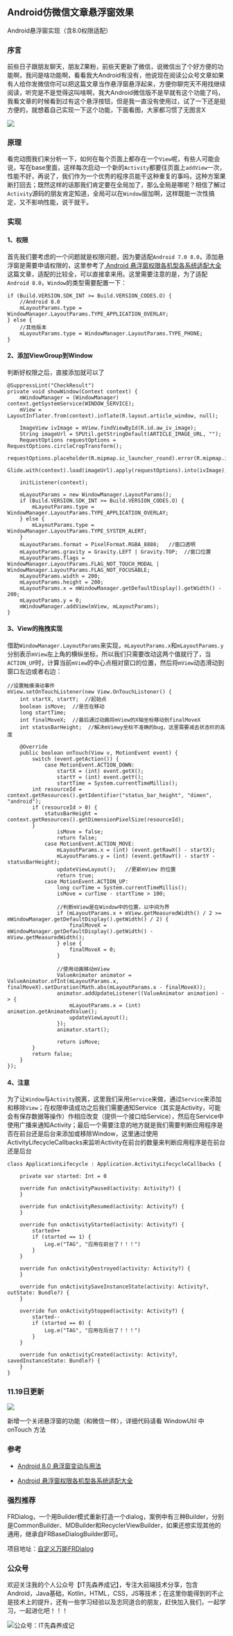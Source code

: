 ## Android仿微信文章悬浮窗效果
Android悬浮窗实现（含8.0权限适配）

### 序言

前些日子跟朋友聊天，朋友Z果粉，前些天更新了微信，说微信出了个好方便的功能啊，我问是啥功能啊，看看我大Android有没有，他说现在阅读公众号文章如果有人给你发微信你可以把这篇文章当作悬浮窗悬浮起来，方便你聊完天不用找继续阅读，听完是不是觉得这叫啥啊，我大Android微信版不是早就有这个功能了吗，我看文章的时候看到过有这个悬浮按钮，但是我一直没有使用过，试了一下还是挺方便的，就想着自己实现一下这个功能，下面看图，大家都习惯了无图言X

![](http://ooaap25kv.bkt.clouddn.com/18-10-9/44021423.jpg)

### 原理

看完动图我们来分析一下，如何在每个页面上都存在一个`View`呢，有些人可能会说，写在base里面，这样每次启动一个新的`Activity`都要往页面上`addView`一次，性能不好，再说了，我们作为一个优秀的程序员能干这种重复的事吗，这种方案果断打回去；既然这样的话那我们肯定要在全局加了，那么全局是哪呢？相信了解过`Activity`源码的朋友肯定知道，全局可以在`Window`层加啊，这样既能一次性搞定，又不影响性能，说干就干。

### 实现

#### 1、权限

首先我们要考虑的一个问题就是权限问题，因为要适配`Android 7.0 8.0`，添加悬浮窗是需要申请权限的，这里参考了[
Android 悬浮窗权限各机型各系统适配大全](https://blog.csdn.net/self_study/article/details/52859790)这篇文章，适配的比较全，可以直接拿来用。这里需要注意的是，为了适配`Android 8.0`，`Window`的类型需要配置一下：

```
if (Build.VERSION.SDK_INT >= Build.VERSION_CODES.O) {
	//Android 8.0
	mLayoutParams.type = WindowManager.LayoutParams.TYPE_APPLICATION_OVERLAY;
} else {
	//其他版本
	mLayoutParams.type = WindowManager.LayoutParams.TYPE_PHONE;
}
```

#### 2、添加ViewGroup到Window

判断好权限之后，直接添加就可以了

```
@SuppressLint("CheckResult")
private void showWindow(Context context) {
    mWindowManager = (WindowManager) context.getSystemService(WINDOW_SERVICE);
    mView = LayoutInflater.from(context).inflate(R.layout.article_window, null);

    ImageView ivImage = mView.findViewById(R.id.aw_iv_image);
    String imageUrl = SPUtil.getStringDefault(ARTICLE_IMAGE_URL, "");
    RequestOptions requestOptions = RequestOptions.circleCropTransform();
    requestOptions.placeholder(R.mipmap.ic_launcher_round).error(R.mipmap.ic_launcher_round);
    Glide.with(context).load(imageUrl).apply(requestOptions).into(ivImage);

    initListener(context);

    mLayoutParams = new WindowManager.LayoutParams();
    if (Build.VERSION.SDK_INT >= Build.VERSION_CODES.O) {
        mLayoutParams.type = WindowManager.LayoutParams.TYPE_APPLICATION_OVERLAY;
    } else {
        mLayoutParams.type = WindowManager.LayoutParams.TYPE_SYSTEM_ALERT;
    }
    mLayoutParams.format = PixelFormat.RGBA_8888;   //窗口透明
    mLayoutParams.gravity = Gravity.LEFT | Gravity.TOP;  //窗口位置
    mLayoutParams.flags = WindowManager.LayoutParams.FLAG_NOT_TOUCH_MODAL | WindowManager.LayoutParams.FLAG_NOT_FOCUSABLE;
    mLayoutParams.width = 200;
    mLayoutParams.height = 200;
    mLayoutParams.x = mWindowManager.getDefaultDisplay().getWidth() - 200;
    mLayoutParams.y = 0;
    mWindowManager.addView(mView, mLayoutParams);
}
```

#### 3、View的拖拽实现

借助`WindowManager.LayoutParams`来实现，`mLayoutParams.x`和`mLayoutParams.y`分别表示`mView`左上角的横纵坐标，所以我们只需要改动这两个值就行了，当`ACTION_UP`时，计算当前`mView`的中心点相对窗口的位置，然后将`mView`动态滑动到窗口左边或者右边：

```
//设置触摸滑动事件
mView.setOnTouchListener(new View.OnTouchListener() {
    int startX, startY;  //起始点
    boolean isMove;  //是否在移动
    long startTime;
    int finalMoveX;  //最后通过动画将mView的X轴坐标移动到finalMoveX
    int statusBarHeight;  //解决mViewy坐标不准确的bug，这里需要减去状态栏的高度

    @Override
    public boolean onTouch(View v, MotionEvent event) {
        switch (event.getAction()) {
            case MotionEvent.ACTION_DOWN:
                startX = (int) event.getX();
                startY = (int) event.getY();
                startTime = System.currentTimeMillis();
		int resourceId = context.getResources().getIdentifier("status_bar_height", "dimen", "android");
		if (resourceId > 0) {
			statusBarHeight = context.getResources().getDimensionPixelSize(resourceId);
		}
                isMove = false;
                return false;
            case MotionEvent.ACTION_MOVE:
                mLayoutParams.x = (int) (event.getRawX() - startX);
                mLayoutParams.y = (int) (event.getRawY() - startY - statusBarHeight);
                updateViewLayout();   //更新mView 的位置
                return true;
            case MotionEvent.ACTION_UP:
                long curTime = System.currentTimeMillis();
                isMove = curTime - startTime > 100;
                
                //判断mView是在Window中的位置，以中间为界
                if (mLayoutParams.x + mView.getMeasuredWidth() / 2 >= mWindowManager.getDefaultDisplay().getWidth() / 2) {
                    finalMoveX = mWindowManager.getDefaultDisplay().getWidth() - mView.getMeasuredWidth();
                } else {
                    finalMoveX = 0;
                }
                
                //使用动画移动mView
                ValueAnimator animator = ValueAnimator.ofInt(mLayoutParams.x, finalMoveX).setDuration(Math.abs(mLayoutParams.x - finalMoveX));
                animator.addUpdateListener((ValueAnimator animation) -> {
                    mLayoutParams.x = (int) animation.getAnimatedValue();
                    updateViewLayout();
                });
                animator.start();

                return isMove;
        }
        return false;
    }
});
```

#### 4、注意

为了让`Window`与`Activity`脱离，这里我们采用`Service`来做，通过`Service`来添加和移除`View`；在权限申请成功之后我们需要通知Service（其实是Activity，可能会有保存数据等操作）作相应改变（提供一个接口给Service），然后在Service中使用广播来通知Activity；最后一个需要注意的地方就是我们需要判断应用程序是否在前台还是后台来添加或移除Window，这里通过使用ActivityLifecycleCallbacks来监听Activity在前台的数量来判断应用程序是在前台还是后台

```
class ApplicationLifecycle : Application.ActivityLifecycleCallbacks {

    private var started: Int = 0

    override fun onActivityPaused(activity: Activity?) {
    }

    override fun onActivityResumed(activity: Activity?) {
    }

    override fun onActivityStarted(activity: Activity?) {
        started++
        if (started == 1) {
            Log.e("TAG", "应用在前台了！！！")
        }
    }

    override fun onActivityDestroyed(activity: Activity?) {
    }

    override fun onActivitySaveInstanceState(activity: Activity?, outState: Bundle?) {
    }

    override fun onActivityStopped(activity: Activity?) {
        started--
        if (started == 0) {
            Log.e("TAG", "应用在后台了！！！")
        }
    }

    override fun onActivityCreated(activity: Activity?, savedInstanceState: Bundle?) {
    }
}

```

### 11.19日更新

![](https://ws1.sinaimg.cn/large/005MjwGuly1fxdgim9sbeg309j0hh49m.jpg)

新增一个关闭悬浮窗的功能（和微信一样），详细代码请看 WindowUtil 中 onTouch 方法

### 参考

- [Android 8.0 悬浮窗变动与用法](https://blog.csdn.net/mai763727999/article/details/78983375/)

- [
Android 悬浮窗权限各机型各系统适配大全](https://blog.csdn.net/self_study/article/details/52859790)


### 强烈推荐

FRDialog，一个用Builder模式重新打造一个dialog，案例中有三种Builder，分别是CommonBuilder、MDBuilder和RecyclerViewBuilder，如果还想实现其他的通用，继承自FRBaseDialogBuilder即可。

项目地址：[自定义万能FRDialog](https://github.com/AndroidFriendsGroup/FRDialog)

### 公众号

欢迎关注我的个人公众号【IT先森养成记】，专注大前端技术分享，包含Android，Java基础，Kotlin，HTML，CSS，JS等技术；在这里你能得到的不止是技术上的提升，还有一些学习经验以及志同道合的朋友，赶快加入我们，一起学习，一起进化吧！！！

![公众号：IT先森养成记](http://upload-images.jianshu.io/upload_images/490111-cfc591d001bf4cc6.jpg?imageMogr2/auto-orient/strip%7CimageView2/2/w/1240)
